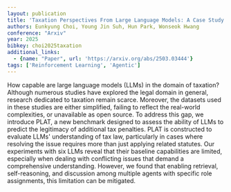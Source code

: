 ```yaml
---
layout: publication
title: 'Taxation Perspectives From Large Language Models: A Case Study On Additional Tax Penalties'
authors: Eunkyung Choi, Young Jin Suh, Hun Park, Wonseok Hwang
conference: "Arxiv"
year: 2025
bibkey: choi2025taxation
additional_links:
  - {name: "Paper", url: 'https://arxiv.org/abs/2503.03444'}
tags: ['Reinforcement Learning', 'Agentic']
---
```

How capable are large language models (LLMs) in the domain of taxation?
Although numerous studies have explored the legal domain in general, research
dedicated to taxation remain scarce. Moreover, the datasets used in these
studies are either simplified, failing to reflect the real-world complexities,
or unavailable as open source. To address this gap, we introduce PLAT, a new
benchmark designed to assess the ability of LLMs to predict the legitimacy of
additional tax penalties. PLAT is constructed to evaluate LLMs' understanding
of tax law, particularly in cases where resolving the issue requires more than
just applying related statutes. Our experiments with six LLMs reveal that their
baseline capabilities are limited, especially when dealing with conflicting
issues that demand a comprehensive understanding. However, we found that
enabling retrieval, self-reasoning, and discussion among multiple agents with
specific role assignments, this limitation can be mitigated.
